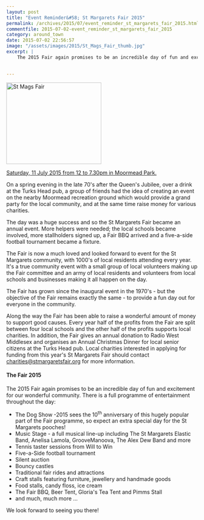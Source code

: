 ```yaml
---
layout: post
title: "Event Reminder&#58; St Margarets Fair 2015"
permalink: /archives/2015/07/event_reminder_st_margarets_fair_2015.html
commentfile: 2015-07-02-event_reminder_st_margarets_fair_2015
category: around_town
date: 2015-07-02 22:56:57
image: "/assets/images/2015/St_Mags_Fair_thumb.jpg"
excerpt: |
    The 2015 Fair again promises to be an incredible day of fun and excitement for our wonderful community. There is a full programme of entertainment throughout the day.
    

---
```


<a href="/assets/images/2015/St_Mags_Fair.jpg" title="See larger version of - St Mags Fair"><img src="/assets/images/2015/St_Mags_Fair_thumb.jpg" width="250" height="214" alt="St Mags Fair" class="photo right" /></a>

[Saturday, 11 July 2015 from 12 to 7.30pm in Moormead Park.](/event/fair/200705144924)

On a spring evening in the late 70's after the Queen's Jubilee, over a drink at the Turks Head pub, a group of friends had the idea of creating an event on the nearby Moormead recreation ground which would provide a grand party for the local community, and at the same time raise money for various charities.

The day was a huge success and so the St Margarets Fair became an annual event. More helpers were needed; the local schools became involved, more stallholders signed up, a Fair BBQ arrived and a five-a-side football tournament became a fixture.

The Fair is now a much loved and looked forward to event for the St Margarets community, with 1000's of local residents attending every year. It's a true community event with a small group of local volunteers making up the Fair committee and an army of local residents and volunteers from local schools and businesses making it all happen on the day.

The Fair has grown since the inaugural event in the 1970's - but the objective of the Fair remains exactly the same - to provide a fun day out for everyone in the community.

Along the way the Fair has been able to raise a wonderful amount of money to support good causes. Every year half of the profits from the Fair are split between four local schools and the other half of the profits supports local charities. In addition, the Fair gives an annual donation to Radio West Middlesex and organises an Annual Christmas Dinner for local senior citizens at the Turks Head pub. Local charities interested in applying for funding from this year's St Margarets Fair should contact <charities@stmargaretsfair.org> for more information.

#### The Fair 2015

The 2015 Fair again promises to be an incredible day of fun and excitement for our wonderful community. There is a full programme of entertainment throughout the day:

-   The Dog Show -2015 sees the 10<sup>th</sup> anniversary of this hugely popular part of the Fair programme, so expect an extra special day for the St Margarets pooches!
-   Music Stage - a full musical line-up including The St Margarets Elastic Band, Anelisa Lamola, GrooveManoova, The Alex Dew Band and more
-   Tennis taster sessions from Will to Win
-   Five-a-Side football tournament
-   Silent auction
-   Bouncy castles
-   Traditional fair rides and attractions
-   Craft stalls featuring furniture, jewellery and handmade goods
-   Food stalls, candy floss, ice cream
-   The Fair BBQ, Beer Tent, Gloria's Tea Tent and Pimms Stall
-   and much, much more ...

We look forward to seeing you there!
